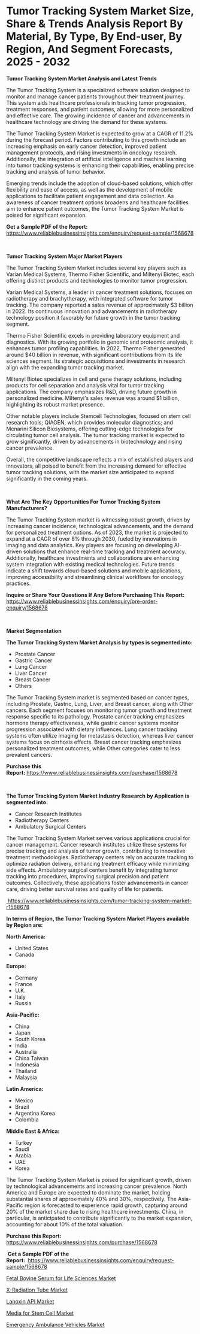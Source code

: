 <p><h1>Tumor Tracking System Market Size, Share & Trends Analysis Report By Material, By Type, By End-user, By Region, And Segment Forecasts, 2025 - 2032</h1></p><p><strong>Tumor Tracking System Market Analysis and Latest Trends</strong></p>
<p><p>The Tumor Tracking System is a specialized software solution designed to monitor and manage cancer patients throughout their treatment journey. This system aids healthcare professionals in tracking tumor progression, treatment responses, and patient outcomes, allowing for more personalized and effective care. The growing incidence of cancer and advancements in healthcare technology are driving the demand for these systems.</p><p>The Tumor Tracking System Market is expected to grow at a CAGR of 11.2% during the forecast period. Factors contributing to this growth include an increasing emphasis on early cancer detection, improved patient management protocols, and rising investments in oncology research. Additionally, the integration of artificial intelligence and machine learning into tumor tracking systems is enhancing their capabilities, enabling precise tracking and analysis of tumor behavior.</p><p>Emerging trends include the adoption of cloud-based solutions, which offer flexibility and ease of access, as well as the development of mobile applications to facilitate patient engagement and data collection. As awareness of cancer treatment options broadens and healthcare facilities aim to enhance patient outcomes, the Tumor Tracking System Market is poised for significant expansion.</p></p>
<p><strong>Get a Sample PDF of the Report:&nbsp;</strong> <a href="https://www.reliablebusinessinsights.com/enquiry/request-sample/1568678?utm_campaign=117&utm_medium=2&utm_source=Github&utm_content=ia&utm_term=25032025&utm_id=tumor-tracking-system">https://www.reliablebusinessinsights.com/enquiry/request-sample/1568678</a></p>
<p>&nbsp;</p>
<p><strong>Tumor Tracking System Major Market Players</strong></p>
<p><p>The Tumor Tracking System Market includes several key players such as Varian Medical Systems, Thermo Fisher Scientific, and Miltenyi Biotec, each offering distinct products and technologies to monitor tumor progression. </p><p>Varian Medical Systems, a leader in cancer treatment solutions, focuses on radiotherapy and brachytherapy, with integrated software for tumor tracking. The company reported a sales revenue of approximately $3 billion in 2022. Its continuous innovation and advancements in radiotherapy technology position it favorably for future growth in the tumor tracking segment.</p><p>Thermo Fisher Scientific excels in providing laboratory equipment and diagnostics. With its growing portfolio in genomic and proteomic analysis, it enhances tumor profiling capabilities. In 2022, Thermo Fisher generated around $40 billion in revenue, with significant contributions from its life sciences segment. Its strategic acquisitions and investments in research align with the expanding tumor tracking market.</p><p>Miltenyi Biotec specializes in cell and gene therapy solutions, including products for cell separation and analysis vital for tumor tracking applications. The company emphasizes R&D, driving future growth in personalized medicine. Miltenyi's sales revenue was around $1 billion, highlighting its robust market presence.</p><p>Other notable players include Stemcell Technologies, focused on stem cell research tools; QIAGEN, which provides molecular diagnostics; and Menarini Silicon Biosystems, offering cutting-edge technologies for circulating tumor cell analysis. The tumor tracking market is expected to grow significantly, driven by advancements in biotechnology and rising cancer prevalence.</p><p>Overall, the competitive landscape reflects a mix of established players and innovators, all poised to benefit from the increasing demand for effective tumor tracking solutions, with the market size anticipated to expand significantly in the coming years.</p></p>
<p>&nbsp;</p>
<p><strong>What Are The Key Opportunities For Tumor Tracking System Manufacturers?</strong></p>
<p><p>The Tumor Tracking System market is witnessing robust growth, driven by increasing cancer incidence, technological advancements, and the demand for personalized treatment options. As of 2023, the market is projected to expand at a CAGR of over 8% through 2030, fueled by innovations in imaging and data analytics. Key players are focusing on developing AI-driven solutions that enhance real-time tracking and treatment accuracy. Additionally, healthcare investments and collaborations are enhancing system integration with existing medical technologies. Future trends indicate a shift towards cloud-based solutions and mobile applications, improving accessibility and streamlining clinical workflows for oncology practices.</p></p>
<p><strong>Inquire or Share Your Questions If Any Before Purchasing This Report:</strong> <a href="https://www.reliablebusinessinsights.com/enquiry/pre-order-enquiry/1568678?utm_campaign=117&utm_medium=2&utm_source=Github&utm_content=ia&utm_term=25032025&utm_id=tumor-tracking-system">https://www.reliablebusinessinsights.com/enquiry/pre-order-enquiry/1568678</a></p>
<p>&nbsp;</p>
<p><strong>Market Segmentation</strong></p>
<p><strong>The Tumor Tracking System Market Analysis by types is segmented into:</strong></p>
<p><ul><li>Prostate Cancer</li><li>Gastric Cancer</li><li>Lung Cancer</li><li>Liver Cancer</li><li>Breast Cancer</li><li>Others</li></ul></p>
<p><p>The Tumor Tracking System market is segmented based on cancer types, including Prostate, Gastric, Lung, Liver, and Breast cancer, along with Other cancers. Each segment focuses on monitoring tumor growth and treatment response specific to its pathology. Prostate cancer tracking emphasizes hormone therapy effectiveness, while gastric cancer systems monitor progression associated with dietary influences. Lung cancer tracking systems often utilize imaging for metastasis detection, whereas liver cancer systems focus on cirrhosis effects. Breast cancer tracking emphasizes personalized treatment outcomes, while Other categories cater to less prevalent cancers.</p></p>
<p><strong>Purchase this Report:&nbsp;</strong><a href="https://www.reliablebusinessinsights.com/purchase/1568678?utm_campaign=117&utm_medium=2&utm_source=Github&utm_content=ia&utm_term=25032025&utm_id=tumor-tracking-system">https://www.reliablebusinessinsights.com/purchase/1568678</a></p>
<p>&nbsp;</p>
<p><strong>The Tumor Tracking System Market Industry Research by Application is segmented into:</strong></p>
<p><ul><li>Cancer Research Institutes</li><li>Radiotherapy Centers</li><li>Ambulatory Surgical Centers</li></ul></p>
<p><p>The Tumor Tracking System Market serves various applications crucial for cancer management. Cancer research institutes utilize these systems for precise tracking and analysis of tumor growth, contributing to innovative treatment methodologies. Radiotherapy centers rely on accurate tracking to optimize radiation delivery, enhancing treatment efficacy while minimizing side effects. Ambulatory surgical centers benefit by integrating tumor tracking into procedures, improving surgical precision and patient outcomes. Collectively, these applications foster advancements in cancer care, driving better survival rates and quality of life for patients.</p></p>
<p><a href="https://www.reliablebusinessinsights.com/tumor-tracking-system-market-r1568678?utm_campaign=117&utm_medium=2&utm_source=Github&utm_content=ia&utm_term=25032025&utm_id=tumor-tracking-system">&nbsp;https://www.reliablebusinessinsights.com/tumor-tracking-system-market-r1568678</a></p>
<p><strong>In terms of Region, the Tumor Tracking System Market Players available by Region are:</strong></p>
<p>
    <p> <strong> North America: </strong>
        <ul>
            <li>United States</li>
            <li>Canada</li>
        </ul>
        </p> 
    <p> <strong> Europe: </strong>
        <ul>
            <li>Germany</li>
            <li>France</li>
            <li>U.K.</li>
            <li>Italy</li>
            <li>Russia</li>
        </ul>
        </p> 
    <p> <strong> Asia-Pacific: </strong>
        <ul>
            <li>China</li>
            <li>Japan</li>
            <li>South Korea</li>
            <li>India</li>
            <li>Australia</li>
            <li>China Taiwan</li>
            <li>Indonesia</li>
            <li>Thailand</li>
            <li>Malaysia</li>
        </ul>
        </p> 
    <p> <strong> Latin America: </strong>
        <ul>
            <li>Mexico</li>
            <li>Brazil</li>
            <li>Argentina Korea</li>
            <li>Colombia</li>
        </ul>
        </p> 
    <p> <strong> Middle East & Africa: </strong>
        <ul>
            <li>Turkey</li>
            <li>Saudi</li>
            <li>Arabia</li>
            <li>UAE</li>
            <li>Korea</li>
        </ul>
    </p>
    </p>
<p><p>The Tumor Tracking System Market is poised for significant growth, driven by technological advancements and increasing cancer prevalence. North America and Europe are expected to dominate the market, holding substantial shares of approximately 40% and 30%, respectively. The Asia-Pacific region is forecasted to experience rapid growth, capturing around 20% of the market share due to rising healthcare investments. China, in particular, is anticipated to contribute significantly to the market expansion, accounting for about 10% of the total valuation.</p></p>
<p><strong>Purchase this Report: </strong><a href="https://www.reliablebusinessinsights.com/purchase/1568678?utm_campaign=117&utm_medium=2&utm_source=Github&utm_content=ia&utm_term=25032025&utm_id=tumor-tracking-system">https://www.reliablebusinessinsights.com/purchase/1568678</a></p>
<p>&nbsp;<strong>Get a Sample PDF of the Report:&nbsp;&nbsp;</strong><a href="https://www.reliablebusinessinsights.com/enquiry/request-sample/1568678?utm_campaign=117&utm_medium=2&utm_source=Github&utm_content=ia&utm_term=25032025&utm_id=tumor-tracking-system">https://www.reliablebusinessinsights.com/enquiry/request-sample/1568678</a></p>
<p><strong></strong></p>
<p><p><a href="https://github.com/dumanelina6v/Market-Research-Report-List-1/blob/main/fetal-bovine-serum-for-life-sciences-market.md?utm_campaign=117&utm_medium=2&utm_source=Github&utm_content=ia&utm_term=25032025&utm_id=tumor-tracking-system">Fetal Bovine Serum for Life Sciences Market</a></p><p><a href="https://github.com/dekamrapinq1/Market-Research-Report-List-1/blob/main/x-radiation-tube-market.md?utm_campaign=117&utm_medium=2&utm_source=Github&utm_content=ia&utm_term=25032025&utm_id=tumor-tracking-system">X-Radiation Tube Market</a></p><p><a href="https://github.com/spineamosa0e/Market-Research-Report-List-1/blob/main/lanoxin-api-market.md?utm_campaign=117&utm_medium=2&utm_source=Github&utm_content=ia&utm_term=25032025&utm_id=tumor-tracking-system">Lanoxin API Market</a></p><p><a href="https://github.com/khifzaba/Market-Research-Report-List-1/blob/main/media-for-stem-cell-market.md?utm_campaign=117&utm_medium=2&utm_source=Github&utm_content=ia&utm_term=25032025&utm_id=tumor-tracking-system">Media for Stem Cell Market</a></p><p><a href="https://github.com/waldarolka1j/Market-Research-Report-List-1/blob/main/emergency-ambulance-vehicles-market.md?utm_campaign=117&utm_medium=2&utm_source=Github&utm_content=ia&utm_term=25032025&utm_id=tumor-tracking-system">Emergency Ambulance Vehicles Market</a></p></p>
